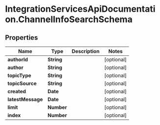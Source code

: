 # IntegrationServicesApiDocumentation.ChannelInfoSearchSchema

## Properties
Name | Type | Description | Notes
------------ | ------------- | ------------- | -------------
**authorId** | **String** |  | [optional] 
**author** | **String** |  | [optional] 
**topicType** | **String** |  | [optional] 
**topicSource** | **String** |  | [optional] 
**created** | **Date** |  | [optional] 
**latestMessage** | **Date** |  | [optional] 
**limit** | **Number** |  | [optional] 
**index** | **Number** |  | [optional] 

